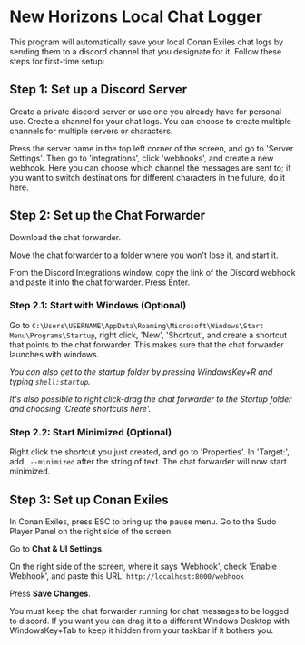 # New Horizons Local Chat Logger

This program will automatically save your local Conan Exiles chat logs by sending them to a discord channel that you designate for it.
Follow these steps for first-time setup:

## Step 1: Set up a Discord Server

Create a private discord server or use one you already have for personal use. Create a channel for your chat logs. You can choose to create multiple channels for multiple servers or characters.

Press the server name in the top left corner of the screen, and go to 'Server Settings'. Then go to 'integrations', click 'webhooks', and create a new webhook. Here you can choose which channel the messages are sent to; if you want to switch destinations for different characters in the future, do it here.

## Step 2: Set up the Chat Forwarder

Download the chat forwarder.

Move the chat forwarder to a folder where you won't lose it, and start it.

From the Discord Integrations window, copy the link of the Discord webhook and paste it into the chat forwarder. Press Enter.

### Step 2.1: Start with Windows (Optional)

Go to `C:\Users\USERNAME\AppData\Roaming\Microsoft\Windows\Start Menu\Programs\Startup`, right click, 'New', 'Shortcut', and create a shortcut that points to the chat forwarder. This makes sure that the chat forwarder launches with windows.

*You can also get to the startup folder by pressing WindowsKey+R and typing `shell:startup`.*

*It's also possible to right click-drag the chat forwarder to the Startup folder and choosing 'Create shortcuts here'.*

### Step 2.2: Start Minimized (Optional)

Right click the shortcut you just created, and go to 'Properties'. In 'Target:', add ` --minimized` after the string of text. The chat forwarder will now start minimized.

## Step 3: Set up Conan Exiles
In Conan Exiles, press ESC to bring up the pause menu. Go to the Sudo Player Panel on the right side of the screen.

Go to **Chat & UI Settings**.

On the right side of the screen, where it says 'Webhook', check 'Enable Webhook', and paste this URL:
`http://localhost:8000/webhook`

Press **Save Changes**.

You must keep the chat forwarder running for chat messages to be logged to discord.
If you want you can drag it to a different Windows Desktop with WindowsKey+Tab to keep it hidden from your taskbar if it bothers you.

